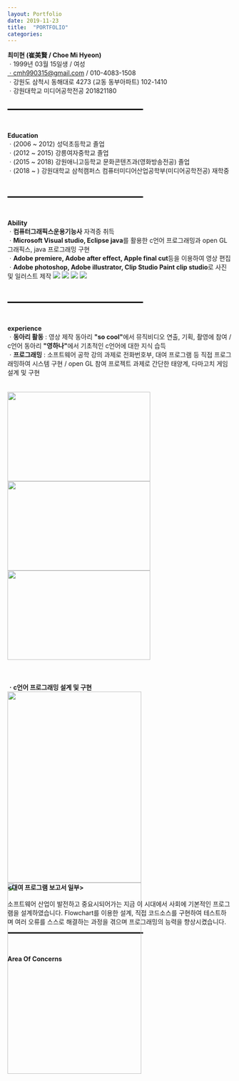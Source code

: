 ```yaml
---
layout: Portfolio
date: 2019-11-23
title:  "PORTFOLIO"
categories: 
---
```


<b>최미현 (崔美賢 / Choe Mi Hyeon)</b>
<br>ㆍ1999년 03월 15일생 / 여성
<br>ㆍcmh990315@gmail.com / 010-4083-1508
<br>ㆍ강원도 삼척시 동해대로 4273 (교동 동부아파트) 102-1410
<br>ㆍ강원대학교 미디어공학전공 201821180
<br>
<br>
<hr align="left" style="border: solid 1.5px black; width: 60%;">
<br><br><b>Education</b>
<br>ㆍ(2006 ~ 2012) 성덕초등학교 졸업
<br>ㆍ(2012 ~ 2015) 강릉여자중학교 졸업
<br>ㆍ(2015 ~ 2018) 강원애니고등학교 문화콘텐츠과(영화방송전공) 졸업
<br>ㆍ(2018 ~     ) 강원대학교 삼척캠퍼스 컴퓨터미디어산업공학부(미디어공학전공) 재학중
<br><br><br>
<hr align="left" style="border: solid 1.5px black; width: 60%;">
<br><br><b>Ability</b>
<br>ㆍ<b>컴퓨터그래픽스운용기능사</b> 자격증 취득
<br>ㆍ<b>Microsoft Visual studio, Eclipse java</b>를 활용한 c언어 프로그래밍과 open GL 그래픽스, java 프로그래밍 구현
<br>ㆍ<b>Adobe premiere, Adobe after effect, Apple final cut</b>등을 이용하여 영상 편집
<br>ㆍ<b>Adobe photoshop, Adobe illustrator, Clip Studio Paint clip studio</b>로 사진 및 일러스트 제작
<img src="https://ifh.cc/g/fd4le.png">  <img src="https://ifh.cc/g/98doQ.png">  <img src="https://ifh.cc/g/CW3Cr.png">  <img src="https://ifh.cc/g/832s0.png">
<br><br><br>
<hr align="left" style="border: solid 1.5px black; width: 60%;">
<br><br><b>experience</b>
<br>ㆍ<b>동아리 활동</b> : 영상 제작 동아리 <b>"so cool"</b>에서 뮤직비디오 연출, 기획, 촬영에 참여 / c언어 동아리 <b>"영하나"</b>에서 기초적인 c언어에 대한 지식 습득
<br>ㆍ<b>프로그래밍</b> : 소프트웨어 공학 강의 과제로 전화번호부, 대여 프로그램 등 직접 프로그래밍하여 시스템 구현 / open GL 참여 프로젝트 과제로 간단한 태양계, 다마고치 게임 설계 및 구현
<br><br>
<br><img src="https://ifh.cc/g/pNnEx.png" height="200" width="320"><img src="https://ifh.cc/g/8AKRz.png" height="200" width="320"><img src="https://ifh.cc/g/8VIyP.png" height="200" width="320">
<br><br><br>
<br><b>ㆍc언어 프로그래밍 설계 및 구현</b>
<div style="with:600px;height:428px;float:left;"><img src="https://ifh.cc/g/kq9Ld.png" height="428" width="300"><img src="https://ifh.cc/g/PJvho.jpg" height="428" width="300"></div><br><br>
<br><b>&#60;대여 프로그램 보고서 일부&#62;</b>
<br><br>
소프트웨어 산업이 발전하고 중요시되어가는 지금 이 시대에서 사회에 기본적인 프로그램을 설계하였습니다. Flowchart를 이용한 설계, 직접 코드소스를 구현하여 테스트하며 여러 오류를 스스로 해결하는 과정을 겪으며 프로그래밍의 능력을 향상시켰습니다.
<hr align="left" style="border: solid 1.5px black; width: 60%;">
<br><br><b>Area Of Concerns</b>
<br>
